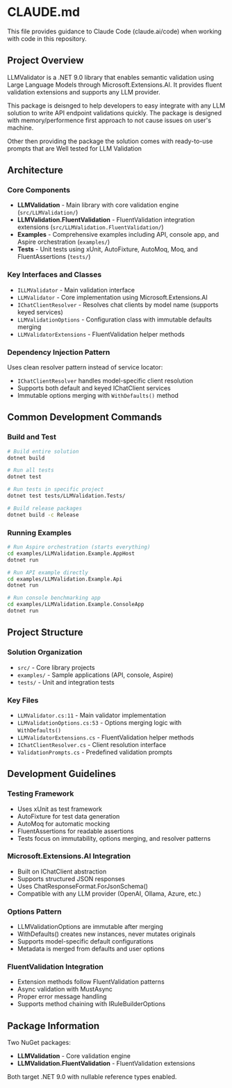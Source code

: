 # CLAUDE.md

This file provides guidance to Claude Code (claude.ai/code) when working with code in this repository.

## Project Overview

LLMValidator is a .NET 9.0 library that enables semantic validation using Large Language Models through Microsoft.Extensions.AI. It provides fluent validation extensions and supports any LLM provider.

This package is deisnged to help developers to easy integrate with any LLM solution to write API endpoint validations quickly. The package is designed with memory/performence first approach to not cause issues on user's machine.

Other then providing the package the solution comes with ready-to-use prompts that are Well tested for LLM Validation

## Architecture

### Core Components

- **LLMValidation** - Main library with core validation engine (`src/LLMValidation/`)
- **LLMValidation.FluentValidation** - FluentValidation integration extensions (`src/LLMValidation.FluentValidation/`)
- **Examples** - Comprehensive examples including API, console app, and Aspire orchestration (`examples/`)
- **Tests** - Unit tests using xUnit, AutoFixture, AutoMoq, Moq, and FluentAssertions (`tests/`)

### Key Interfaces and Classes

- `ILLMValidator` - Main validation interface
- `LLMValidator` - Core implementation using Microsoft.Extensions.AI
- `IChatClientResolver` - Resolves chat clients by model name (supports keyed services)
- `LLMValidationOptions` - Configuration class with immutable defaults merging
- `LLMValidatorExtensions` - FluentValidation helper methods



### Dependency Injection Pattern

Uses clean resolver pattern instead of service locator:
- `IChatClientResolver` handles model-specific client resolution
- Supports both default and keyed IChatClient services
- Immutable options merging with `WithDefaults()` method

## Common Development Commands

### Build and Test
```bash
# Build entire solution
dotnet build

# Run all tests
dotnet test

# Run tests in specific project
dotnet test tests/LLMValidation.Tests/

# Build release packages
dotnet build -c Release
```

### Running Examples
```bash
# Run Aspire orchestration (starts everything)
cd examples/LLMValidation.Example.AppHost
dotnet run

# Run API example directly
cd examples/LLMValidation.Example.Api
dotnet run

# Run console benchmarking app
cd examples/LLMValidation.Example.ConsoleApp
dotnet run
```

## Project Structure

### Solution Organization
- `src/` - Core library projects
- `examples/` - Sample applications (API, console, Aspire)
- `tests/` - Unit and integration tests

### Key Files
- `LLMValidator.cs:11` - Main validator implementation
- `LLMValidationOptions.cs:53` - Options merging logic with `WithDefaults()`
- `LLMValidatorExtensions.cs` - FluentValidation helper methods
- `IChatClientResolver.cs` - Client resolution interface
- `ValidationPrompts.cs` - Predefined validation prompts

## Development Guidelines

### Testing Framework
- Uses xUnit as test framework
- AutoFixture for test data generation
- AutoMoq for automatic mocking
- FluentAssertions for readable assertions
- Tests focus on immutability, options merging, and resolver patterns

### Microsoft.Extensions.AI Integration
- Built on IChatClient abstraction
- Supports structured JSON responses
- Uses ChatResponseFormat.ForJsonSchema<LLMValidationResponse>()
- Compatible with any LLM provider (OpenAI, Ollama, Azure, etc.)

### Options Pattern
- LLMValidationOptions are immutable after merging
- WithDefaults() creates new instances, never mutates originals
- Supports model-specific default configurations
- Metadata is merged from defaults and user options

### FluentValidation Integration
- Extension methods follow FluentValidation patterns
- Async validation with MustAsync
- Proper error message handling
- Supports method chaining with IRuleBuilderOptions

## Package Information

Two NuGet packages:
- **LLMValidation** - Core validation engine
- **LLMValidation.FluentValidation** - FluentValidation extensions

Both target .NET 9.0 with nullable reference types enabled.